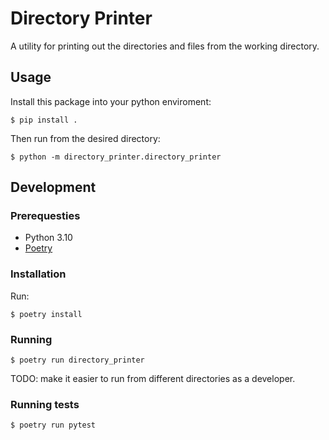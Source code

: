 # Directory Printer

A utility for printing out the directories and files from the working directory.

## Usage

Install this package into your python enviroment:

```
$ pip install .
```

Then run from the desired directory:

```
$ python -m directory_printer.directory_printer
```

## Development

### Prerequesties

- Python 3.10
- [Poetry](https://python-poetry.org/)

### Installation

Run:

```
$ poetry install
```

### Running

```
$ poetry run directory_printer
```

TODO: make it easier to run from different directories as a developer.

### Running tests

```
$ poetry run pytest
```
